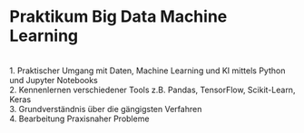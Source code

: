 # Praktikum Big Data Machine Learning
<br>
1. Praktischer Umgang mit Daten, Machine Learning und KI mittels Python und Jupyter Notebooks
<br>
2. Kennenlernen verschiedener Tools z.B. Pandas, TensorFlow, Scikit-Learn, Keras
<br>
3. Grundverständnis über die gängigsten Verfahren
<br>
4. Bearbeitung Praxisnaher Probleme
